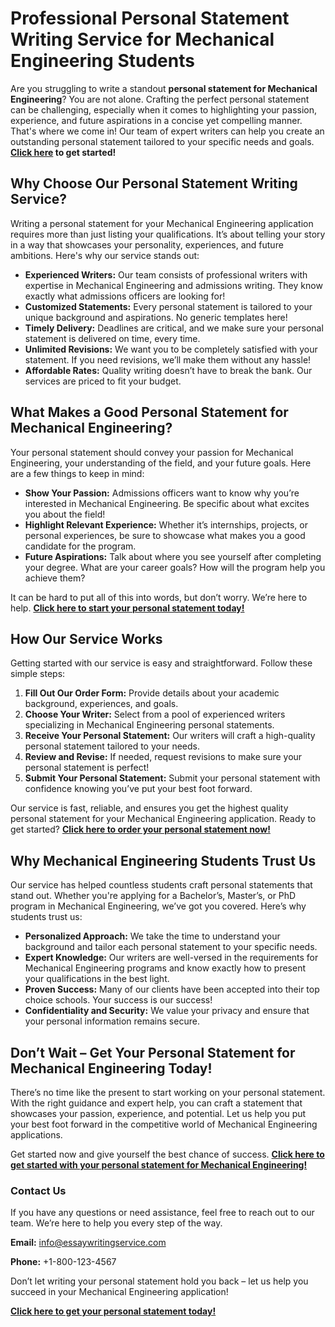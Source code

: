 # Professional Personal Statement Writing Service for Mechanical Engineering Students

Are you struggling to write a standout **personal statement for Mechanical Engineering**? You are not alone. Crafting the perfect personal statement can be challenging, especially when it comes to highlighting your passion, experience, and future aspirations in a concise yet compelling manner. That's where we come in! Our team of expert writers can help you create an outstanding personal statement tailored to your specific needs and goals. **[Click here](https://tinyurl.com/topessay?keyword=personal+statement+mechanical+engineering) to get started!**

## Why Choose Our Personal Statement Writing Service?

Writing a personal statement for your Mechanical Engineering application requires more than just listing your qualifications. It’s about telling your story in a way that showcases your personality, experiences, and future ambitions. Here's why our service stands out:

- **Experienced Writers:** Our team consists of professional writers with expertise in Mechanical Engineering and admissions writing. They know exactly what admissions officers are looking for!
- **Customized Statements:** Every personal statement is tailored to your unique background and aspirations. No generic templates here!
- **Timely Delivery:** Deadlines are critical, and we make sure your personal statement is delivered on time, every time.
- **Unlimited Revisions:** We want you to be completely satisfied with your statement. If you need revisions, we’ll make them without any hassle!
- **Affordable Rates:** Quality writing doesn’t have to break the bank. Our services are priced to fit your budget.

## What Makes a Good Personal Statement for Mechanical Engineering?

Your personal statement should convey your passion for Mechanical Engineering, your understanding of the field, and your future goals. Here are a few things to keep in mind:

- **Show Your Passion:** Admissions officers want to know why you’re interested in Mechanical Engineering. Be specific about what excites you about the field!
- **Highlight Relevant Experience:** Whether it’s internships, projects, or personal experiences, be sure to showcase what makes you a good candidate for the program.
- **Future Aspirations:** Talk about where you see yourself after completing your degree. What are your career goals? How will the program help you achieve them?

It can be hard to put all of this into words, but don’t worry. We’re here to help. **[Click here to start your personal statement today!](https://tinyurl.com/topessay?keyword=personal+statement+mechanical+engineering)**

## How Our Service Works

Getting started with our service is easy and straightforward. Follow these simple steps:

1. **Fill Out Our Order Form:** Provide details about your academic background, experiences, and goals.
2. **Choose Your Writer:** Select from a pool of experienced writers specializing in Mechanical Engineering personal statements.
3. **Receive Your Personal Statement:** Our writers will craft a high-quality personal statement tailored to your needs.
4. **Review and Revise:** If needed, request revisions to make sure your personal statement is perfect!
5. **Submit Your Personal Statement:** Submit your personal statement with confidence knowing you’ve put your best foot forward.

Our service is fast, reliable, and ensures you get the highest quality personal statement for your Mechanical Engineering application. Ready to get started? **[Click here to order your personal statement now!](https://tinyurl.com/topessay?keyword=personal+statement+mechanical+engineering)**

## Why Mechanical Engineering Students Trust Us

Our service has helped countless students craft personal statements that stand out. Whether you're applying for a Bachelor’s, Master’s, or PhD program in Mechanical Engineering, we’ve got you covered. Here’s why students trust us:

- **Personalized Approach:** We take the time to understand your background and tailor each personal statement to your specific needs.
- **Expert Knowledge:** Our writers are well-versed in the requirements for Mechanical Engineering programs and know exactly how to present your qualifications in the best light.
- **Proven Success:** Many of our clients have been accepted into their top choice schools. Your success is our success!
- **Confidentiality and Security:** We value your privacy and ensure that your personal information remains secure.

## Don’t Wait – Get Your Personal Statement for Mechanical Engineering Today!

There’s no time like the present to start working on your personal statement. With the right guidance and expert help, you can craft a statement that showcases your passion, experience, and potential. Let us help you put your best foot forward in the competitive world of Mechanical Engineering applications.

Get started now and give yourself the best chance of success. **[Click here to get started with your personal statement for Mechanical Engineering!](https://tinyurl.com/topessay?keyword=personal+statement+mechanical+engineering)**

### Contact Us

If you have any questions or need assistance, feel free to reach out to our team. We’re here to help you every step of the way.

**Email:** [info@essaywritingservice.com](mailto:info@essaywritingservice.com)

**Phone:** +1-800-123-4567

Don’t let writing your personal statement hold you back – let us help you succeed in your Mechanical Engineering application!

**[Click here to get your personal statement today!](https://tinyurl.com/topessay?keyword=personal+statement+mechanical+engineering)**
